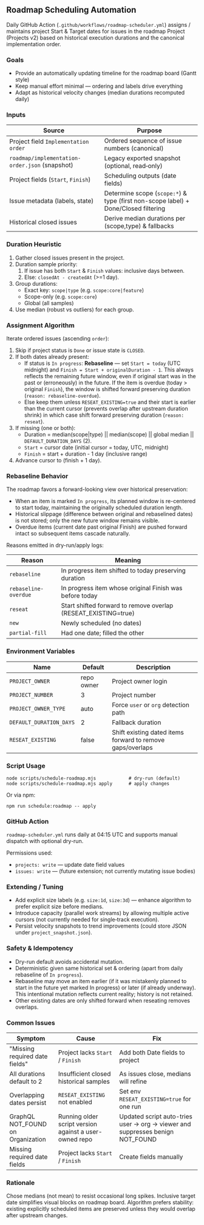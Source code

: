 ## Roadmap Scheduling Automation

Daily GitHub Action (`.github/workflows/roadmap-scheduler.yml`) assigns / maintains project Start & Target dates for issues in the roadmap Project (Projects v2) based on historical execution durations and the canonical implementation order.

### Goals

- Provide an automatically updating timeline for the roadmap board (Gantt style)
- Keep manual effort minimal — ordering and labels drive everything
- Adapt as historical velocity changes (median durations recomputed daily)

### Inputs

| Source                              | Purpose                                                                            |
| ----------------------------------- | ---------------------------------------------------------------------------------- |
| Project field `Implementation order` | Ordered sequence of issue numbers (canonical)                                       |
| `roadmap/implementation-order.json` (snapshot) | Legacy exported snapshot (optional, read‑only)                        |
| Project fields (`Start`, `Finish`)  | Scheduling outputs (date fields)                                                   |
| Issue metadata (labels, state)      | Determine scope (`scope:*`) & type (first non-scope label) + Done/Closed filtering |
| Historical closed issues            | Derive median durations per (scope,type) & fallbacks                               |

### Duration Heuristic

1. Gather closed issues present in the project.
2. Duration sample priority:
    1. If issue has both `Start` & `Finish` values: inclusive days between.
    2. Else: `closedAt - createdAt` (>=1 day).
3. Group durations:
    - Exact key: `scope|type` (e.g. `scope:core|feature`)
    - Scope-only (e.g. `scope:core`)
    - Global (all samples)
4. Use median (robust vs outliers) for each group.

### Assignment Algorithm

Iterate ordered issues (ascending `order`):

1. Skip if project status is `Done` or issue state is `CLOSED`.
2. If both dates already present:
    - If status is `In progress`: **Rebaseline** — set `Start = today` (UTC midnight) and `Finish = Start + originalDuration - 1`. This always reflects the remaining future window, even if original start was in the past or (erroneously) in the future. If the item is overdue (today > original `Finish`), the window is shifted forward preserving duration (`reason: rebaseline-overdue`).
    - Else keep them unless `RESEAT_EXISTING=true` and their start is earlier than the current cursor (prevents overlap after upstream duration shrink) in which case shift forward preserving duration (`reason: reseat`).
3. If missing (one or both):
    - Duration = median(scope|type) || median(scope) || global median || `DEFAULT_DURATION_DAYS` (2).
    - `Start` = cursor date (initial cursor = today, UTC, midnight)
    - `Finish` = start + duration - 1 day (inclusive range)
4. Advance cursor to (finish + 1 day).

### Rebaseline Behavior

The roadmap favors a forward-looking view over historical preservation:

- When an item is marked `In progress`, its planned window is re-centered to start today, maintaining the originally scheduled duration length.
- Historical slippage (difference between original and rebaselined dates) is not stored; only the new future window remains visible.
- Overdue items (current date past original Finish) are pushed forward intact so subsequent items cascade naturally.

Reasons emitted in dry-run/apply logs:

| Reason               | Meaning                                                        |
| -------------------- | -------------------------------------------------------------- |
| `rebaseline`         | In progress item shifted to today preserving duration          |
| `rebaseline-overdue` | In progress item whose original Finish was before today        |
| `reseat`             | Start shifted forward to remove overlap (RESEAT_EXISTING=true) |
| `new`                | Newly scheduled (no dates)                                     |
| `partial-fill`       | Had one date; filled the other                                 |

### Environment Variables

| Name                    | Default    | Description                                                |
| ----------------------- | ---------- | ---------------------------------------------------------- |
| `PROJECT_OWNER`         | repo owner | Project owner login                                        |
| `PROJECT_NUMBER`        | 3          | Project number                                             |
| `PROJECT_OWNER_TYPE`    | auto       | Force `user` or `org` detection path                       |
| `DEFAULT_DURATION_DAYS` | 2          | Fallback duration                                          |
| `RESEAT_EXISTING`       | false      | Shift existing dated items forward to remove gaps/overlaps |

### Script Usage

```
node scripts/schedule-roadmap.mjs            # dry-run (default)
node scripts/schedule-roadmap.mjs apply      # apply changes
```

Or via npm:

```
npm run schedule:roadmap -- apply
```

### GitHub Action

`roadmap-scheduler.yml` runs daily at 04:15 UTC and supports manual dispatch with optional dry-run.

Permissions used:

- `projects: write` — update date field values
- `issues: write` — (future extension; not currently mutating issue bodies)

### Extending / Tuning

- Add explicit size labels (e.g. `size:1d`, `size:3d`) — enhance algorithm to prefer explicit size before medians.
- Introduce capacity (parallel work streams) by allowing multiple active cursors (not currently needed for single‑track execution).
- Persist velocity snapshots to trend improvements (could store JSON under `project_snapshot.json`).

### Safety & Idempotency

- Dry-run default avoids accidental mutation.
- Deterministic given same historical set & ordering (apart from daily rebaseline of `In progress`).
- Rebaseline may move an item earlier (if it was mistakenly planned to start in the future yet marked In progress) or later (if already underway). This intentional mutation reflects current reality; history is not retained.
- Other existing dates are only shifted forward when reseating removes overlaps.

### Common Issues

| Symptom                           | Cause                                                  | Fix                                                                           |
| --------------------------------- | ------------------------------------------------------ | ----------------------------------------------------------------------------- |
| "Missing required date fields"    | Project lacks `Start` / `Finish`                       | Add both Date fields to project                                               |
| All durations default to 2        | Insufficient closed historical samples                 | As issues close, medians will refine                                          |
| Overlapping dates persist         | `RESEAT_EXISTING` not enabled                          | Set env `RESEAT_EXISTING=true` for one run                                    |
| GraphQL NOT_FOUND on Organization | Running older script version against a user-owned repo | Updated script auto-tries user → org → viewer and suppresses benign NOT_FOUND |
| Missing required date fields      | Project lacks `Start` / `Finish`                       | Create fields manually                                                        |

### Rationale

Chose medians (not mean) to resist occasional long spikes. Inclusive target date simplifies visual blocks on roadmap board. Algorithm prefers stability: existing explicitly scheduled items are preserved unless they would overlap after upstream changes.
